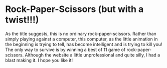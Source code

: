 # Rock-Paper-Scissors (but with a twist!!!)

As the title suggests, this is no ordinary rock-paper-scissors. Rather than simply playing against a computer, this computer, as the little animation in the beginning is trying to tell, has become intelligent and is trying to kill you! The only way to survive is by winning a best of 11 game of rock-paper-scissors. Although the website a little unprofessional and quite silly, I had a blast making it. I hope you like it! 
